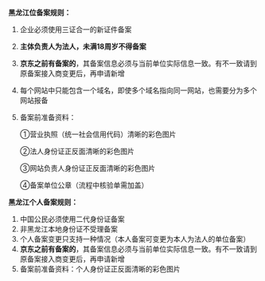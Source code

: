 **黑龙江位备案规则：**

1. 企业必须使用三证合一的新证件备案

2. **主体负责人为法人，未满18周岁不得备案**

3. **京东之前有备案的**，其备案信息必须与当前单位实际信息一致。有不一致请到原备案接入商变更后，再申请新增

4. 每个网站中只能包含一个域名，即使多个域名指向同一网站，也需要分为多个网站报备

5. 备案前准备资料：

   ①营业执照（统一社会信用代码）清晰的彩色图片

   ②法人身份证正反面清晰的彩色图片

   ③网站负责人身份证正反面清晰的彩色图片

   ④备案单位公章（流程中核验单需加盖）

**黑龙江个人备案规则：**

1. 中国公民必须使用二代身份证备案
2. 非黑龙江本地身份证不受理备案
3. 个人备案变更只支持一种情况（本人备案可变更为本人为法人的单位备案）
4. **京东之前有备案的**，其备案信息必须与当前单位实际信息一致。有不一致请到原备案接入商变更后，再申请新增
5. 备案前准备资料：个人身份证正反面清晰的彩色图片
